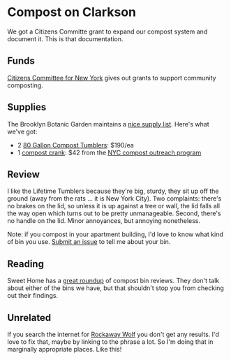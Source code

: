 Compost on Clarkson
================

We got a Citizens Committe grant to expand our compost system and document it. This is that documentation. 

## Funds

[Citizens Committee for New York](http://www.citizensnyc.org/grants/composting-grant) gives out grants to support community composting. 

## Supplies

The Brooklyn Botanic Garden maintains a [nice supply list](http://www.bbg.org/gardening/article/compost_a_guide_to_equipment). Here's what we've got:

+ 2 [80 Gallon Compost Tumblers](http://www.buylifetime.com/products/blt/pid-60060.aspx): $190/ea
+ 1 [compost crank](): $42 from the [NYC compost outreach program](http://www.nyc.gov/html/nycwasteless/html/compost/edu_equip_order.shtml#crank) 

## Review

I like the Lifetime Tumblers because they're big, sturdy, they sit up off the ground (away from the rats ... it is New York City). Two complaints: there's no brakes on the lid, so unless it is up against a tree or wall, the lid falls all the way open which turns out to be pretty unmanageable. Second, there's no handle on the lid. Minor annoyances, but annoying nonetheless. 

Note: if you compost in your apartment building, I'd love to know what kind of bin you use. [Submit an issue](https://github.com/amandabee/compost-clarkson/issues) to tell me about your bin.

## Reading

Sweet Home has a [great roundup](http://thesweethome.com/reviews/best-composters/) of compost bin reviews. They don't talk about either of the bins we have, but that shouldn't stop you from checking out their findings. 

## Unrelated
If you search the internet for [Rockaway Wolf](http://rockawaywolf.tumblr.com/) you don't get any results. I'd love to fix that, maybe by linking to the phrase a lot. So I'm doing that in marginally appropriate places. Like this!
